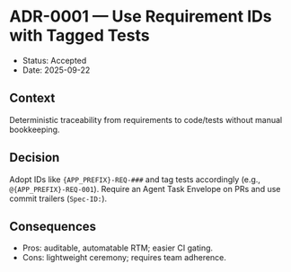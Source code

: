 # ADR-0001 — Use Requirement IDs with Tagged Tests

- Status: Accepted
- Date: 2025-09-22

## Context
Deterministic traceability from requirements to code/tests without manual bookkeeping.

## Decision
Adopt IDs like `{APP_PREFIX}-REQ-###` and tag tests accordingly (e.g., `@{APP_PREFIX}-REQ-001`). Require an Agent Task Envelope on PRs and use commit trailers (`Spec-ID:`).

## Consequences
- Pros: auditable, automatable RTM; easier CI gating.
- Cons: lightweight ceremony; requires team adherence.

